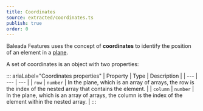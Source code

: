 ```yaml
---
title: Coordinates
source: extracted/coordinates.ts
publish: true
order: 0
---
```


Baleada Features uses the concept of **coordinates** to identify the position of an element in a [plane](/docs/features/concepts/plane).

A set of coordinates is an object with two properties:

::: ariaLabel="Coordinates properties"
| Property | Type | Description |
| --- | --- | --- |
| `row` | `number` | In the plane, which is an array of arrays, the row is the index of the nested array that contains the element. |
| `column` | `number` | In the plane, which is an array of arrays, the column is the index of the element within the nested array. |
:::
